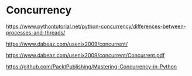 # Concurrency 

https://www.pythontutorial.net/python-concurrency/differences-between-processes-and-threads/

https://www.dabeaz.com/usenix2009/concurrent/

https://www.dabeaz.com/usenix2009/concurrent/Concurrent.pdf

https://github.com/PacktPublishing/Mastering-Concurrency-in-Python
